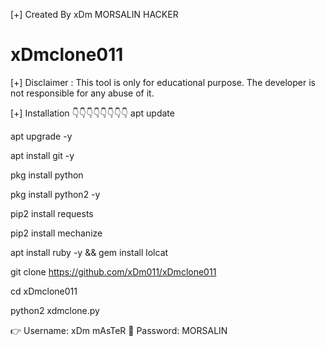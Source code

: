 [+] Created By xDm MORSALIN HACKER
   
 # xDmclone011


[+] Disclaimer :
This tool is only for educational purpose. The developer is not responsible for any abuse of it.

[+] Installation
👇👇👇👇👇👇👇👇
apt update

apt upgrade -y

apt install git -y

pkg install python

pkg install python2 -y

pip2 install requests

pip2 install mechanize

apt install ruby -y && gem install lolcat

git clone 
https://github.com/xDm011/xDmclone011

cd xDmclone011

python2 xdmclone.py


👉 Username: xDm mAsTeR
🔐 Password: MORSALIN
